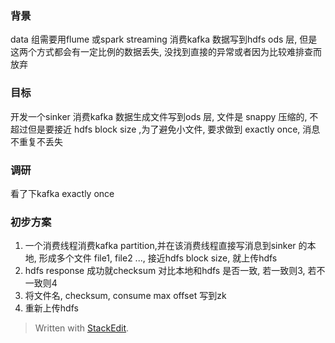 ### 背景
data 组需要用flume 或spark streaming 消费kafka 数据写到hdfs ods 层, 但是这两个方式都会有一定比例的数据丢失, 没找到直接的异常或者因为比较难排查而放弃

### 目标
开发一个sinker 消费kafka 数据生成文件写到ods 层, 文件是 snappy 压缩的, 不超过但是要接近 hdfs block size ,为了避免小文件, 要求做到 exactly once, 消息不重复不丢失

### 调研
看了下kafka exactly once 

### 初步方案
1. 一个消费线程消费kafka partition,并在该消费线程直接写消息到sinker 的本地, 形成多个文件 file1, file2 ..., 接近hdfs block size, 就上传hdfs
2. hdfs response 成功就checksum 对比本地和hdfs 是否一致, 若一致则3, 若不一致则4
3. 将文件名, checksum, consume max offset 写到zk
4. 重新上传hdfs 

> Written with [StackEdit](https://stackedit.io/).
<!--stackedit_data:
eyJoaXN0b3J5IjpbNjcwODg1MjIxLDI0NTcxNjI2NiwyMTM4Nz
c0NDAwLC0xNzM0NjMwMTA4XX0=
-->